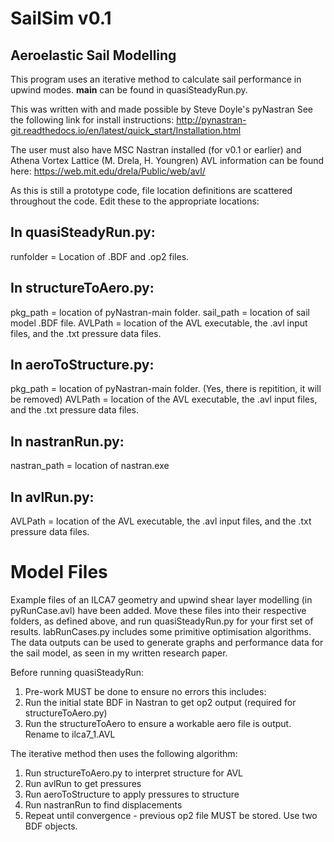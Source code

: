 # SailSim v0.1
## Aeroelastic Sail Modelling

This program uses an iterative method to calculate sail performance in upwind modes.
__main__ can be found in quasiSteadyRun.py.

This was written with and made possible by Steve Doyle's pyNastran
See the following link for install instructions:
http://pynastran-git.readthedocs.io/en/latest/quick_start/Installation.html

The user must also have MSC Nastran installed (for v0.1 or earlier) and Athena Vortex Lattice (M. Drela, H. Youngren)
AVL information can be found here:
https://web.mit.edu/drela/Public/web/avl/

As this is still a prototype code, file location definitions are scattered throughout the code. Edit these to the appropriate locations:
## In quasiSteadyRun.py:
runfolder = Location of .BDF and .op2 files.

## In structureToAero.py:
pkg_path = location of pyNastran-main folder.
sail_path = location of sail model .BDF file.
AVLPath = location of the AVL executable, the .avl input files, and the .txt pressure data files.

## In aeroToStructure.py:
pkg_path = location of pyNastran-main folder. (Yes, there is repitition, it will be removed)
AVLPath = location of the AVL executable, the .avl input files, and the .txt pressure data files.

## In nastranRun.py:
nastran_path = location of nastran.exe

## In avlRun.py:
AVLPath = location of the AVL executable, the .avl input files, and the .txt pressure data files.


# Model Files
Example files of an ILCA7 geometry and upwind shear layer modelling (in pyRunCase.avl) have been added.
Move these files into their respective folders, as defined above, and run quasiSteadyRun.py for your first set of results.
labRunCases.py includes some primitive optimisation algorithms. The data outputs can be used to generate graphs and performance data for the sail model, as seen in my written research paper.

Before running quasiSteadyRun:
1. Pre-work MUST be done to ensure no errors this includes:
2. Run the initial state BDF in Nastran to get op2 output (required for structureToAero.py)
3.  Run the structureToAero to ensure a workable aero file is output. Rename to ilca7_1.AVL

   
The iterative method then uses the following algorithm:
1. Run structureToAero.py to interpret structure for AVL
2. Run avlRun to get pressures
3. Run aeroToStructure to apply pressures to structure
4. Run nastranRun to find displacements
5. Repeat until convergence - previous op2 file MUST be stored. Use two BDF objects.
